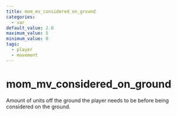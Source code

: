 ```yaml
---
title: mom_mv_considered_on_ground
categories:
  - var
default_value: 2.0
maximum_value: 5
minimum_value: 0
tags:
  - player
  - movement
---
```


# mom_mv_considered_on_ground

Amount of units off the ground the player needs to be before being considered on the ground.
